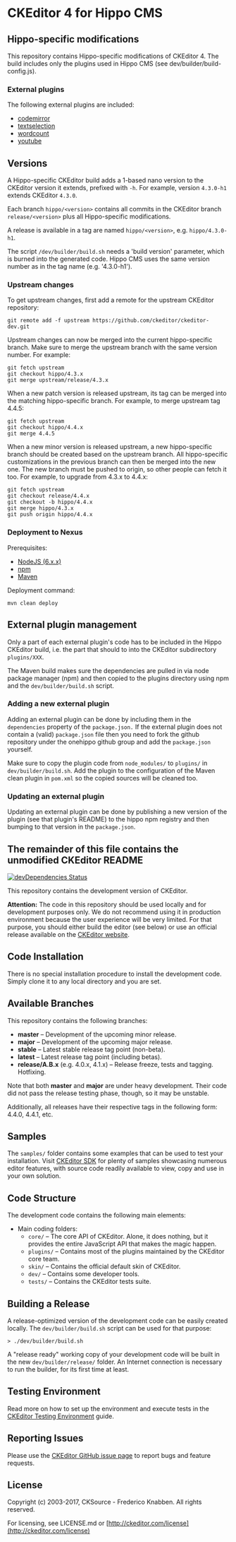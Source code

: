 # CKEditor 4 for Hippo CMS

## Hippo-specific modifications

This repository contains Hippo-specific modifications of CKEditor 4.
The build includes only the plugins used in Hippo CMS (see dev/builder/build-config.js).

### External plugins

The following external plugins are included:

  - [codemirror](https://github.com/onehippo/CKEditor-CodeMirror-Plugin)
  - [textselection](https://github.com/onehippo/CKEditor-TextSelection-Plugin)
  - [wordcount](https://github.com/onehippo/CKEditor-WordCount-Plugin)
  - [youtube](https://github.com/onehippo/ckeditor-youtube-plugin)

## Versions

A Hippo-specific CKEditor build adds a 1-based nano version to the CKEditor version it extends, prefixed with `-h`.
For example, version `4.3.0-h1` extends CKEditor `4.3.0`.

Each branch `hippo/<version>` contains all commits in the CKEditor branch `release/<version>`
plus all Hippo-specific modifications.

A release is available in a tag are named `hippo/<version>`, e.g. `hippo/4.3.0-h1`.

The script `/dev/builder/build.sh` needs a 'build version' parameter, which is burned into the generated code.
Hippo CMS uses the same version number as in the tag name (e.g. '4.3.0-h1').

### Upstream changes

To get upstream changes, first add a remote for the upstream CKEditor repository:

    git remote add -f upstream https://github.com/ckeditor/ckeditor-dev.git

Upstream changes can now be merged into the current hippo-specific branch. Make sure to merge the upstream branch
with the same version number. For example:

    git fetch upstream
    git checkout hippo/4.3.x
    git merge upstream/release/4.3.x

When a new patch version is released upstream, its tag can be merged into the matching hippo-specific branch.
For example, to merge upstream tag 4.4.5:

    git fetch upstream
    git checkout hippo/4.4.x
    git merge 4.4.5

When a new minor version is released upstream, a new hippo-specific branch should be created based on the upstream
branch. All hippo-specific customizations in the previous branch can then be merged into the new one. The new
branch must be pushed to origin, so other people can fetch it too. For example, to upgrade from 4.3.x to 4.4.x:

    git fetch upstream
    git checkout release/4.4.x
    git checkout -b hippo/4.4.x
    git merge hippo/4.3.x
    git push origin hippo/4.4.x

### Deployment to Nexus

Prerequisites:

  - [NodeJS (6.x.x)](https://nodejs.org/)
  - [npm](https://www.npmjs.com/)
  - [Maven](http://maven.apache.org/)

Deployment command:

    mvn clean deploy

## External plugin management

Only a part of each external plugin's code has to be included in the Hippo CKEditor build,
i.e. the part that should to into the CKEditor subdirectory `plugins/XXX`.

The Maven build makes sure the dependencies are pulled in via node package manager (npm) and then copied to
the plugins directory using npm and the `dev/builder/build.sh` script.

### Adding a new external plugin

Adding an external plugin can be done by including them in the `dependencies`
property of the `package.json.` If the external plugin does not contain a (valid)
`package.json` file then you need to fork the github repository under the onehippo
github group and add the `package.json` yourself.

Make sure to copy the plugin code from `node_modules/` to `plugins/` in `dev/builder/build.sh`.
Add the plugin to the configuration of the Maven clean plugin in `pom.xml` so the copied sources 
will be cleaned too.

### Updating an external plugin

Updating an external plugin can be done by publishing a new version of the
plugin (see that plugin's README) to the hippo npm registry and then bumping to that version in the
`package.json`.

## The remainder of this file contains the unmodified CKEditor README

[![devDependencies Status](https://david-dm.org/ckeditor/ckeditor-dev/dev-status.svg)](https://david-dm.org/ckeditor/ckeditor-dev?type=dev)

This repository contains the development version of CKEditor.

**Attention:** The code in this repository should be used locally and for
development purposes only. We do not recommend using it in production environment
because the user experience will be very limited. For that purpose, you should
either build the editor (see below) or use an official release available on the
[CKEditor website](http://ckeditor.com).

## Code Installation

There is no special installation procedure to install the development code.
Simply clone it to any local directory and you are set.

## Available Branches

This repository contains the following branches:

  - **master** &ndash; Development of the upcoming minor release.
  - **major** &ndash; Development of the upcoming major release.
  - **stable** &ndash; Latest stable release tag point (non-beta).
  - **latest** &ndash; Latest release tag point (including betas).
  - **release/A.B.x** (e.g. 4.0.x, 4.1.x) &ndash; Release freeze, tests and tagging.
    Hotfixing.

Note that both **master** and **major** are under heavy development. Their
code did not pass the release testing phase, though, so it may be unstable.

Additionally, all releases have their respective tags in the following form: 4.4.0,
4.4.1, etc.

## Samples

The `samples/` folder contains some examples that can be used to test your
installation. Visit [CKEditor SDK](http://sdk.ckeditor.com/) for plenty of samples
showcasing numerous editor features, with source code readily available to view, copy
and use in your own solution.

## Code Structure

The development code contains the following main elements:

  - Main coding folders:
    - `core/` &ndash; The core API of CKEditor. Alone, it does nothing, but
    it provides the entire JavaScript API that makes the magic happen.
    - `plugins/` &ndash; Contains most of the plugins maintained by the CKEditor core team.
    - `skin/` &ndash; Contains the official default skin of CKEditor.
    - `dev/` &ndash; Contains some developer tools.
    - `tests/` &ndash; Contains the CKEditor tests suite.

## Building a Release

A release-optimized version of the development code can be easily created
locally. The `dev/builder/build.sh` script can be used for that purpose:

	> ./dev/builder/build.sh

A "release ready" working copy of your development code will be built in the new
`dev/builder/release/` folder. An Internet connection is necessary to run the
builder, for its first time at least.

## Testing Environment

Read more on how to set up the environment and execute tests in the [CKEditor Testing Environment](http://docs.ckeditor.com/#!/guide/dev_tests) guide.

## Reporting Issues

Please use the [CKEditor GitHub issue page](https://github.com/ckeditor/ckeditor-dev/issues) to report bugs and feature requests.

## License

Copyright (c) 2003-2017, CKSource - Frederico Knabben. All rights reserved.

For licensing, see LICENSE.md or [http://ckeditor.com/license](http://ckeditor.com/license)
